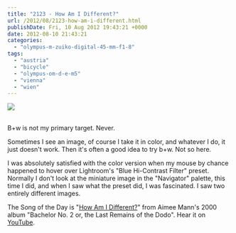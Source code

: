 ```yaml
---
title: "2123 - How Am I Different?"
url: /2012/08/2123-how-am-i-different.html
publishDate: Fri, 10 Aug 2012 19:43:21 +0000
date: 2012-08-10 21:43:21
categories: 
  - "olympus-m-zuiko-digital-45-mm-f1-8"
tags: 
  - "austria"
  - "bicycle"
  - "olympus-om-d-e-m5"
  - "vienna"
  - "wien"
---
```

<div class="container">
<div class="center"><a target="_blank" href="https://d25zfm9zpd7gm5.cloudfront.net/1200x1200/2012/20120810_185301_lr-2.jpg"><img src="https://d25zfm9zpd7gm5.cloudfront.net/0600x0600/2012/20120810_185301_lr-2.jpg" /></a></div>
</div>
<br />

B+w is not my primary target. Never.

<a target="_blank" href="https://d25zfm9zpd7gm5.cloudfront.net/1200x1200/2012/20120810_185301_lr.jpg"><img style="margin: 0pt 10px 0pt 0px; float: left;" src="https://d25zfm9zpd7gm5.cloudfront.net/0150x0150/2012/20120810_185301_lr.jpg" alt="" border="0" /></a> Sometimes I see an image, of course I take it in color, and whatever I do, it just doesn't work. Then it's often a good idea to try b+w. Not so here.

 I was absolutely satisfied with the color version when my mouse by chance happened to hover over Lightroom's "Blue Hi-Contrast Filter" preset. Normally I don't look at the miniature image in the "Navigator" palette, this time I did, and when I saw what the preset did, I was fascinated. I saw two entirely different images.

The Song of the Day is "<a href="http://www.lyricsmode.com/lyrics/a/aimee_mann/how_am_i_different.html" target="_blank">How Am I Different?</a>" from Aimee Mann's 2000 album "Bachelor No. 2 or, the Last Remains of the Dodo". Hear it on <a href="http://www.youtube.com/watch?v=6t8WztwO_BQ" target="_blank">YouTube</a>.

